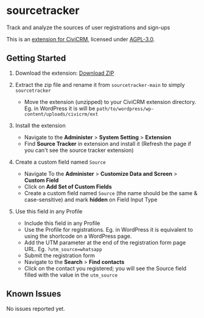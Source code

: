 # sourcetracker
Track and analyze the sources of user registrations and sign-ups

This is an [extension for CiviCRM](https://docs.civicrm.org/sysadmin/en/latest/customize/extensions/), licensed under [AGPL-3.0](LICENSE.txt).

## Getting Started

1. Download the extension: [Download ZIP](https://github.com/pokhiii/sourcetracker/archive/refs/heads/main.zip)
1. Extract the zip file and rename it from `sourcetracker-main` to simply `sourcetracker`
    - Move the extension (unzipped) to your CiviCRM extension directory. Eg. in WordPress it is will be `path/to/wordpress/wp-content/uploads/civicrm/ext`
2. Install the extension
    - Navigate to the **Administer** > **System Setting** > **Extension**
    - Find **Source Tracker** in extension and install it (Refresh the page if you can't see the source tracker extension)
3. Create a custom field named `Source`
    - Navigate To the **Administer** > **Customize Data and Screen** > **Custom Field**
    - Click on **Add Set of Custom Fields**
    - Create a custom field named `Source` (the name should be the same & case-sensitive) and mark **hidden** on Field Input Type
	
4. Use this field in any Profile
   - Include this field in any Profile
   - Use the Profile for registrations. Eg. in WordPress it is equivalent to using the shortcode on a WordPress page.
   - Add the UTM parameter at the end of the registration form page URL. Eg. `?utm_source=whatsapp`
   - Submit the registration form
   - Navigate to the **Search** > **Find contacts**
   - Click on the contact you registered; you will see the Source field filled with the value in the `utm_source`

## Known Issues

No issues reported yet.
